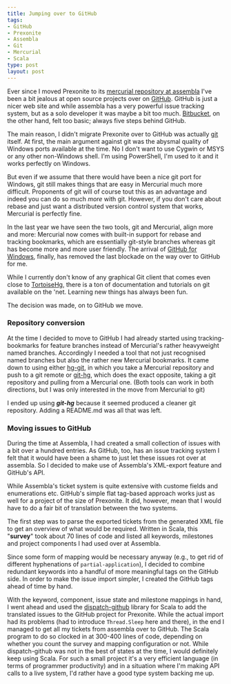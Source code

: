 ```yaml
--- 
title: Jumping over to GitHub
tags: 
- GitHub
- Prexonite
- Assembla
- Git
- Mercurial
- Scala
type: post
layout: post
---
```


Ever since I moved Prexonite to its [mercurial repository at assembla][hg-assembla] I've been a bit jealous at open source projects over on [GitHub][github].
GitHub is just a nicer web site and while assembla has a very powerful issue tracking system, but as a solo developer it was maybe a bit too much.
[Bitbucket][bitbucket], on the other hand, felt too basic; always five steps behind GitHub.

The main reason, I didn't migrate Prexonite over to GitHub was actually [git][git] itself. 
At first, the main argument against git was the abysmal quality of Windows ports available at the time. 
No I don't want to use Cygwin or MSYS or any other non-Windows shell. 
I'm using PowerShell, I'm used to it and it works perfectly on Windows.

But even if we assume that there would have been a nice git port for Windows, git still makes things that are easy in Mercurial much more difficult.
Proponents of git will of course tout this as an advantage and indeed you can do so much <em>more</em> with git.
However, if you don't care about rebase and just want a distributed version control system that works, Mercurial is perfectly fine.

In the last year we have seen the two tools, git and Mercurial, align more and more: Mercurial now comes with built-in support for rebase and tracking bookmarks, which are essentially git-style branches whereas git has become more and more user friendly.
The arrival of [GitHub for Windows][windows.github.com], finally, has removed the last blockade on the way over to GitHub for me.

While I currently don't know of any graphical Git client that comes even close to [TortoiseHg][thg], there is a ton of documentation and tutorials on git available on the 'net. 
Learning new things has always been fun.

The decision was made, on to GitHub we move.

### Repository conversion 

At the time I decided to move to GitHub I had already started using tracking-bookmarks for feature branches instead of Mercurial's rather heavyweight named branches. 
Accordingly I needed a tool that not just recognised named branches but also the rather new Mercurial bookmarks.
It came down to using either [hg-git][hg-git], in which you take a Mercurial repository and push to a git remote or [git-hg][git-hg], which does the exact opposite, taking a git repository and pulling from a Mercurial one. 
(Both tools can work in both directions, but I was only interested in the move from Mercurial to git)

I ended up using ***git-hg*** because it seemed produced a cleaner git repository.
Adding a README.md was all that was left.

### Moving issues to GitHub

During the time at Assembla, I had created a small collection of issues with a bit over a hundred entries. 
As GitHub, too, has an issue tracking system I felt that it would have been a shame to just let these issues rot over at assembla.
So I decided to make use of Assembla's XML-export feature and GitHub's API.

While Assembla's ticket system is quite extensive with custome fields and enumerations etc. GitHub's simple flat tag-based approach works just as well for a project of the size of Prexonite.
It did, however, mean that I would have to do a fair bit of translation between the two systems.

The first step was to parse the exported tickets from the generated XML file to get an overview of what would be required. 
Written in Scala, this "**survey**" took about 70 lines of code and listed all keywords, milestones and project components I had used over at Assembla.

Since some form of mapping would be necessary anyway (e.g., to get rid of different hyphenations of `partial-application`), I decided to combine redundant keywords into a handful of more meaningful tags on the GitHub side.
In order to make the issue import simpler, I created the GitHub tags ahead of time by hand.

With the keyword, component, issue state and milestone mappings in hand, I went ahead and used the [dispatch-github][dispatch-github] library for Scala to add the translated issues to the GitHub project for Prexonite. 
While the actual import had its problems (had to introduce `Thread.Sleep` here and there), in the end I managed to get all my tickets from assembla over to GitHub.
The Scala program to do so clocked in at 300-400 lines of code, depending on whether you count the survey and mapping configuration or not.
While dispatch-github was not in the best of states at the time, I would definitely keep using Scala. 
For such a small project it's a very efficient language (in terms of programmer productivity) and in a situation where I'm making API calls to a live system, I'd rather have a good type system backing me up.

[hg-assembla]: https://www.assembla.com/code/prx/mercurial/nodes
[github]: https://github.com
[bitbucket]: https://bitbucket.org/
[git]: http://git-scm.com/
[hg]: http://mercurial.selenic.com/
[windows.github.com]: http://windows.github.com/
[thg]: http://tortoisehg.bitbucket.org/
[git-hg]: https://github.com/cosmin/git-hg
[hg-git]: https://github.com/schacon/hg-git
[dispatch-github]: https://github.com/andreazevedo/dispatch-github